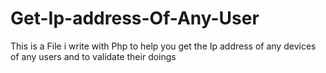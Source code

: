 # Get-Ip-address-Of-Any-User
This is a File i write with Php to help you get the Ip address of any devices of any users and to validate their doings 
